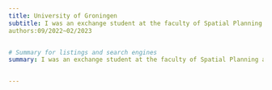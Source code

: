 ```yaml
---
title: University of Groningen
subtitle: I was an exchange student at the faculty of Spatial Planning at the University of Groningen in the Netherlands.
authors:09/2022~02/2023


# Summary for listings and search engines
summary: I was an exchange student at the faculty of Spatial Planning at the University of Groningen in the Netherlands.


---
```



